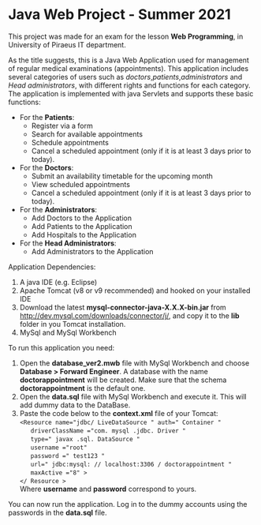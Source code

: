 
# Java Web Project - Summer 2021

This project was made for an exam for the lesson **Web Programming**, in University of Piraeus IT department.

As the title suggests, this is a Java Web Application used for management of regular medical examinations (appointments). This application includes several categories of users such as *doctors*,*patients*,*administrators* and *Head administrators*, with different rights and functions for each category. The application is implemented with java Servlets and supports these basic functions:


* For the **Patients**:
    - Register via a form
    - Search for available appointments
    - Schedule appointments
    - Cancel a scheduled appointment (only if it is at least 3 days prior to today).
* For the **Doctors**:
    - Submit an availability timetable for the upcoming month
    - View scheduled appointments
    - Cancel a scheduled appointment (only if it is at least 3 days prior to today).
* For the **Administrators**:
    - Add Doctors to the Application
    - Add Patients to the Application
    - Add Hospitals to the Application
* For the **Head Administrators**:
    - Add Administrators to the Application




Application Dependencies:
1. A java IDE (e.g. Eclipse)
2. Apache Tomcat (v8 or v9 recommended) and hooked on your installed IDE
3. Download the latest **mysql-connector-java-X.X.X-bin.jar** from http://dev.mysql.com/downloads/connector/j/, and copy it to the **lib** folder in you Tomcat installation.
4. MySql and MySql Workbench


To run this application you need:
1. Open the **database_ver2.mwb** file with MySql Workbench and choose **Database > Forward Engineer**. A database with the name **doctorappointment** will be created. Make sure that the schema **doctorappointment** is the default one.
2. Open the **data.sql** file with MySql Workbench and execute it. This will add dummy data to the DataBase.
3. Paste the code below to the **context.xml** file of your Tomcat:  
`<Resource name="jdbc/ LiveDataSource " auth=" Container "`  
`	driverClassName ="com. mysql .jdbc. Driver "`  
`	type=" javax .sql. DataSource "`  
`	username ="root"`  
`	password =" test123 "`  
`	url=" jdbc:mysql: // localhost:3306 / doctorappointment "`  
`	maxActive ="8" >`  
`</ Resource >`  
Where **username** and **password** correspond to yours.  


You can now run the application. Log in to the dummy accounts using the passwords in the **data.sql** file.


